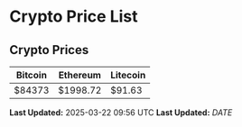 # Crypto Price List

## Crypto Prices
| Bitcoin | Ethereum | Litecoin |
| ------- | -------- | -------- |
| $84373 | $1998.72 | $91.63 |
**Last Updated:** 2025-03-22 09:56 UTC
**Last Updated:** $DATE$
